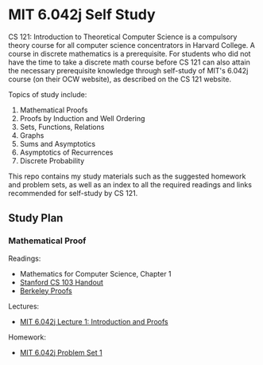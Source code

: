 # MIT 6.042j Self Study

CS 121: Introduction to Theoretical Computer Science is a compulsory theory course for all computer science concentrators in Harvard College. A course in discrete mathematics is a prerequisite. For students who did not have the time to take a discrete math course before CS 121 can also attain the necessary prerequisite knowledge through self-study of MIT's 6.042j course (on their OCW website), as described on the CS 121 website.

Topics of study include:
1. Mathematical Proofs
2. Proofs by Induction and Well Ordering
3. Sets, Functions, Relations
4. Graphs
5. Sums and Asymptotics
6. Asymptotics of Recurrences
7. Discrete Probability

This repo contains my study materials such as the suggested homework and problem sets, as well as an index to all the required readings and links recommended for self-study by CS 121.

## Study Plan

### Mathematical Proof
Readings:
* Mathematics for Computer Science, Chapter 1
* [Stanford CS 103 Handout](https://cs121.boazbarak.org/cs103_proofs.pdf)
* [Berkeley Proofs](http://www.math.berkeley.edu/~hutching/teach/proofs.pdf)

Lectures:
* [MIT 6.042j Lecture 1: Introduction and Proofs](https://ocw.mit.edu/courses/electrical-engineering-and-computer-science/6-042j-mathematics-for-computer-science-fall-2010/video-lectures/lecture-1-introduction-and-proofs/)

Homework:
* [MIT 6.042j Problem Set 1](https://ocw.mit.edu/courses/electrical-engineering-and-computer-science/6-042j-mathematics-for-computer-science-fall-2010/assignments/MIT6_042JF10_assn01.pdf)
